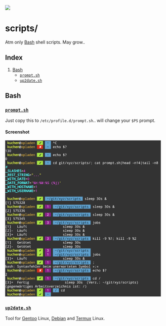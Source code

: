 <img src="https://kekse.biz/php/count.php?draw&override=github:scripts&fg=120,130,40&size=48&v=16" />

# scripts/
Atm only [Bash](#bash) shell scripts. May grow..

## Index
1. [Bash](#bash)
	* [`prompt.sh`](#promptsh)
	* [`up2date.sh`](#up2datesh)

## Bash

### [`prompt.sh`](scripts/prompt.sh)
Just copy this to `/etc/profile.d/prompt.sh`.. will change your `$PS` prompt.

#### Screenshot
![$PS1](docs/prompt.sh.png)

### [`up2date.sh`](scripts/up2date.sh)
Tool for [Gentoo](https://gentoo.org/) Linux, [Debian](https://debian.org/) and [Termux](https://termux.dev/) Linux.

